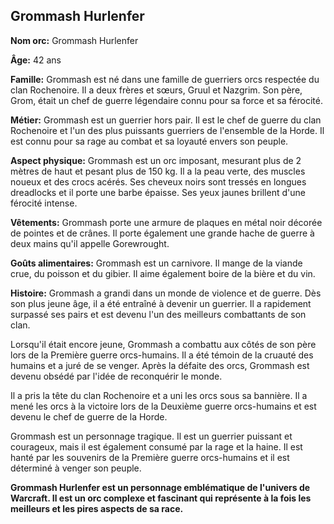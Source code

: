 ## Grommash Hurlenfer

**Nom orc:** Grommash Hurlenfer

**Âge:** 42 ans

**Famille:** Grommash est né dans une famille de guerriers orcs respectée du clan Rochenoire. Il a deux frères et sœurs, Gruul et Nazgrim. Son père, Grom, était un chef de guerre légendaire connu pour sa force et sa férocité.

**Métier:** Grommash est un guerrier hors pair. Il est le chef de guerre du clan Rochenoire et l'un des plus puissants guerriers de l'ensemble de la Horde. Il est connu pour sa rage au combat et sa loyauté envers son peuple.

**Aspect physique:** Grommash est un orc imposant, mesurant plus de 2 mètres de haut et pesant plus de 150 kg. Il a la peau verte, des muscles noueux et des crocs acérés. Ses cheveux noirs sont tressés en longues dreadlocks et il porte une barbe épaisse. Ses yeux jaunes brillent d'une férocité intense.

**Vêtements:** Grommash porte une armure de plaques en métal noir décorée de pointes et de crânes. Il porte également une grande hache de guerre à deux mains qu'il appelle Gorewrought.

**Goûts alimentaires:** Grommash est un carnivore. Il mange de la viande crue, du poisson et du gibier. Il aime également boire de la bière et du vin.

**Histoire:** Grommash a grandi dans un monde de violence et de guerre. Dès son plus jeune âge, il a été entraîné à devenir un guerrier. Il a rapidement surpassé ses pairs et est devenu l'un des meilleurs combattants de son clan.

Lorsqu'il était encore jeune, Grommash a combattu aux côtés de son père lors de la Première guerre orcs-humains. Il a été témoin de la cruauté des humains et a juré de se venger. Après la défaite des orcs, Grommash est devenu obsédé par l'idée de reconquérir le monde.

Il a pris la tête du clan Rochenoire et a uni les orcs sous sa bannière. Il a mené les orcs à la victoire lors de la Deuxième guerre orcs-humains et est devenu le chef de guerre de la Horde.

Grommash est un personnage tragique. Il est un guerrier puissant et courageux, mais il est également consumé par la rage et la haine. Il est hanté par les souvenirs de la Première guerre orcs-humains et il est déterminé à venger son peuple.

**Grommash Hurlenfer est un personnage emblématique de l'univers de Warcraft. Il est un orc complexe et fascinant qui représente à la fois les meilleurs et les pires aspects de sa race.**
